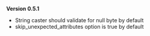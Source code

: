 **Version 0.5.1**
- String caster should validate for null byte by default
- skip_unexpected_attributes option is true by default